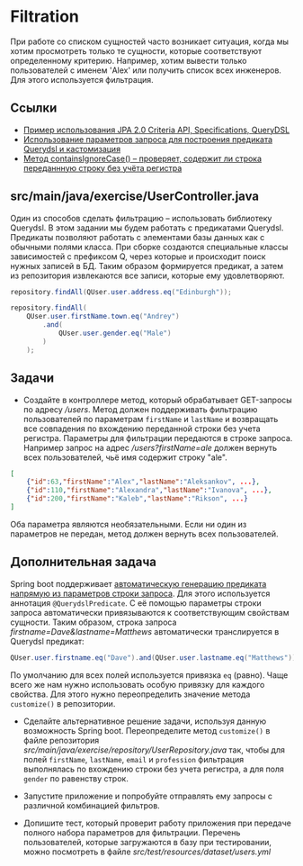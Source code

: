 # Filtration

При работе со списком сущностей часто возникает ситуация, когда мы хотим просмотреть только те сущности, которые соответствуют определенному критерию. Например, хотим вывести только пользователей с именем 'Alex' или получить список всех инженеров. Для этого используется фильтрация.

## Ссылки

* [Пример использования JPA 2.0 Criteria API, Specifications, QueryDSL](https://spring.io/blog/2011/04/26/advanced-spring-data-jpa-specifications-and-querydsl/)
* [Использование параметров запроса для построения предиката Querydsl и кастомизация](https://spring.io/blog/2015/09/04/what-s-new-in-spring-data-release-gosling#querydsl-web-support)
* [Метод containsIgnoreCase() – проверяет, содержит ли строка переданнную строку без учёта регистра](http://querydsl.com/static/querydsl/4.0.3/apidocs/com/querydsl/core/types/dsl/StringExpression.html#containsIgnoreCase-com.querydsl.core.types.Expression-)

## src/main/java/exercise/UserController.java

Один из способов сделать фильтрацию – использовать библиотеку Querydsl. В этом задании мы будем работать с предикатами Querydsl. Предикаты позволяют работать с элементами базы данных как с обычными полями класса. При сборке создаются специальные классы зависимостей с префиксом Q, через которые и происходит поиск нужных записей в БД. Таким образом формируется предикат, а затем из репозитория извлекаются все записи, которые ему удовлетворяют.

```java
repository.findAll(QUser.user.address.eq("Edinburgh"));

repository.findAll(
    QUser.user.firstName.town.eq("Andrey")
        .and(
            QUser.user.gender.eq("Male")
        )
    );
```

## Задачи

* Создайте в контроллере метод, который обрабатывает GET-запросы по адресу */users*. Метод должен поддерживать фильтрацию пользователей по параметрам `firstName` и `lastName` и возвращать все совпадения по вхождению переданной строки без учета регистра. Параметры для фильтрации передаются в строке запроса. Например запрос на адрес */users?firstName=ale* должен вернуть всех пользователей, чьё имя содержит строку "ale".

```json
[
    {"id":63,"firstName":"Alex","lastName":"Aleksankov", ...},
    {"id":110,"firstName":"Alexandra","lastName":"Ivanova", ...},
    {"id":200,"firstName":"Kaleb","lastName":"Rikson", ...}
]
```

Оба параметра являются необязательными. Если ни один из параметров не передан, метод должен вернуть всех пользователей.

## Дополнительная задача

Spring boot поддерживает [автоматическую генерацию предиката напрямую из параметров строки запроса](https://spring.io/blog/2015/09/04/what-s-new-in-spring-data-release-gosling#querydsl-web-support). Для этого используется аннотация `@QuerydslPredicate`. С её помощью параметры строки запроса автоматически привязываются к соответствующим свойствам сущности. Таким образом, строка запроса *firstname=Dave&lastname=Matthews* автоматически транслируется в Querydsl предикат:

```java
QUser.user.firstname.eq("Dave").and(QUser.user.lastname.eq("Matthews"))
```

По умолчанию для всех полей используется привязка `eq` (равно). Чаще всего же нам нужно использовать особую привязку для каждого свойства. Для этого нужно переопределить значение метода `customize()` в репозитории.

* Сделайте альтернативное решение задачи, используя данную возможность Spring boot. Переопределите метод `customize()` в файле репозитория *src/main/java/exercise/repository/UserRepository.java* так, чтобы для полей `firstName`, `lastName`, `email` и `profession` фильтрация выполнялась по вхождению строки без учета регистра, а для поля `gender` по равенству строк.

* Запустите приложение и попробуйте отправлять ему запросы с различной комбинацией фильтров.

* Допишите тест, который проверит работу приложения при передаче полного набора параметров для фильтрации. Перечень пользователей, которые загружаются в базу при тестировании, можно посмотреть в файле *src/test/resources/dataset/users.yml*
